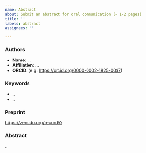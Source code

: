 ```yaml
---
name: Abstract
about: Submit an abstract for oral communication (~ 1-2 pages)
title: ''
labels: abstract
assignees: ''

---
```

<!-- Provide the TITLE for your abstract ABOVE as the issue title 
Note: Submitting by GitHub means peer review will be done in public. If you prefer peer review to not open until acceptance, instead submit at https://easychair.org/conferences/?conf=ro2019  -->


### Authors
<!-- Copy-paste to add multiple authors, but indicate who would be the intended speaker -->

* **Name**: ...
* **Affiliation**: ...
* **ORCID**: (e.g. https://orcid.org/0000-0002-1825-0097)


### Keywords
<!-- A couple of keywords below will help assigning reviewers -->
* ..
* ..

### Preprint
<!--  Upload preprint (and additional resources) to  https://zenodo.org/deposit/new?c=ro
  For guidance, see https://researchobject.github.io/ro2019/submitting
  Provide below DOI or URL to the preprint (alternative sites allowed) -->

https://zenodo.org/record/0


### Abstract
<!-- (optional)  As an alternative to a preprint, smaller abstracts can be submitted below straight into this issue. See https://guides.github.com/features/mastering-markdown/ for syntax -->

..

